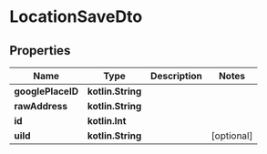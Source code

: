 
# LocationSaveDto

## Properties
Name | Type | Description | Notes
------------ | ------------- | ------------- | -------------
**googlePlaceID** | **kotlin.String** |  | 
**rawAddress** | **kotlin.String** |  | 
**id** | **kotlin.Int** |  | 
**uiId** | **kotlin.String** |  |  [optional]



